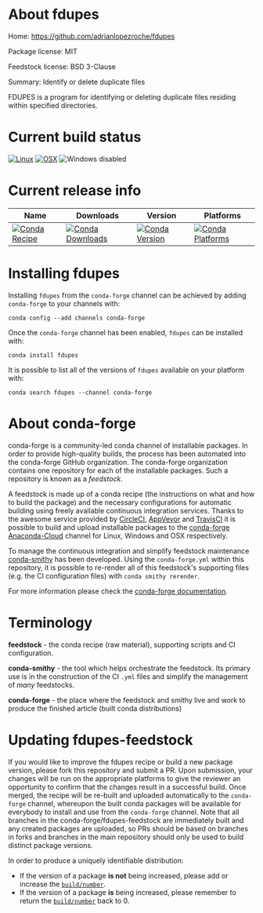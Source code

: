 About fdupes
============

Home: https://github.com/adrianlopezroche/fdupes

Package license: MIT

Feedstock license: BSD 3-Clause

Summary: Identify or delete duplicate files

FDUPES is a program for identifying or deleting duplicate files residing
within specified directories.


Current build status
====================

[![Linux](https://img.shields.io/circleci/project/github/conda-forge/fdupes-feedstock/master.svg?label=Linux)](https://circleci.com/gh/conda-forge/fdupes-feedstock)
[![OSX](https://img.shields.io/travis/conda-forge/fdupes-feedstock/master.svg?label=macOS)](https://travis-ci.org/conda-forge/fdupes-feedstock)
![Windows disabled](https://img.shields.io/badge/Windows-disabled-lightgrey.svg)

Current release info
====================

| Name | Downloads | Version | Platforms |
| --- | --- | --- | --- |
| [![Conda Recipe](https://img.shields.io/badge/recipe-fdupes-green.svg)](https://anaconda.org/conda-forge/fdupes) | [![Conda Downloads](https://img.shields.io/conda/dn/conda-forge/fdupes.svg)](https://anaconda.org/conda-forge/fdupes) | [![Conda Version](https://img.shields.io/conda/vn/conda-forge/fdupes.svg)](https://anaconda.org/conda-forge/fdupes) | [![Conda Platforms](https://img.shields.io/conda/pn/conda-forge/fdupes.svg)](https://anaconda.org/conda-forge/fdupes) |

Installing fdupes
=================

Installing `fdupes` from the `conda-forge` channel can be achieved by adding `conda-forge` to your channels with:

```
conda config --add channels conda-forge
```

Once the `conda-forge` channel has been enabled, `fdupes` can be installed with:

```
conda install fdupes
```

It is possible to list all of the versions of `fdupes` available on your platform with:

```
conda search fdupes --channel conda-forge
```


About conda-forge
=================

conda-forge is a community-led conda channel of installable packages.
In order to provide high-quality builds, the process has been automated into the
conda-forge GitHub organization. The conda-forge organization contains one repository
for each of the installable packages. Such a repository is known as a *feedstock*.

A feedstock is made up of a conda recipe (the instructions on what and how to build
the package) and the necessary configurations for automatic building using freely
available continuous integration services. Thanks to the awesome service provided by
[CircleCI](https://circleci.com/), [AppVeyor](https://www.appveyor.com/)
and [TravisCI](https://travis-ci.org/) it is possible to build and upload installable
packages to the [conda-forge](https://anaconda.org/conda-forge)
[Anaconda-Cloud](https://anaconda.org/) channel for Linux, Windows and OSX respectively.

To manage the continuous integration and simplify feedstock maintenance
[conda-smithy](https://github.com/conda-forge/conda-smithy) has been developed.
Using the ``conda-forge.yml`` within this repository, it is possible to re-render all of
this feedstock's supporting files (e.g. the CI configuration files) with ``conda smithy rerender``.

For more information please check the [conda-forge documentation](https://conda-forge.org/docs/).

Terminology
===========

**feedstock** - the conda recipe (raw material), supporting scripts and CI configuration.

**conda-smithy** - the tool which helps orchestrate the feedstock.
                   Its primary use is in the construction of the CI ``.yml`` files
                   and simplify the management of *many* feedstocks.

**conda-forge** - the place where the feedstock and smithy live and work to
                  produce the finished article (built conda distributions)


Updating fdupes-feedstock
=========================

If you would like to improve the fdupes recipe or build a new
package version, please fork this repository and submit a PR. Upon submission,
your changes will be run on the appropriate platforms to give the reviewer an
opportunity to confirm that the changes result in a successful build. Once
merged, the recipe will be re-built and uploaded automatically to the
`conda-forge` channel, whereupon the built conda packages will be available for
everybody to install and use from the `conda-forge` channel.
Note that all branches in the conda-forge/fdupes-feedstock are
immediately built and any created packages are uploaded, so PRs should be based
on branches in forks and branches in the main repository should only be used to
build distinct package versions.

In order to produce a uniquely identifiable distribution:
 * If the version of a package **is not** being increased, please add or increase
   the [``build/number``](https://conda.io/docs/user-guide/tasks/build-packages/define-metadata.html#build-number-and-string).
 * If the version of a package **is** being increased, please remember to return
   the [``build/number``](https://conda.io/docs/user-guide/tasks/build-packages/define-metadata.html#build-number-and-string)
   back to 0.
